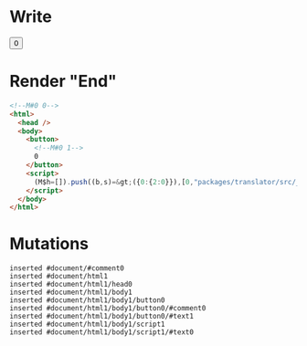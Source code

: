 # Write
  <!M#0 0><button><!M#0 1>0</button><script>(M$h=[]).push((b,s)=>({0:{2:0}}),[0,"packages/translator/src/__tests__/fixtures/basic-fn-with-block/template.marko_0_count",])</script>


# Render "End"
```html
<!--M#0 0-->
<html>
  <head />
  <body>
    <button>
      <!--M#0 1-->
      0
    </button>
    <script>
      (M$h=[]).push((b,s)=&gt;({0:{2:0}}),[0,"packages/translator/src/__tests__/fixtures/basic-fn-with-block/template.marko_0_count",])
    </script>
  </body>
</html>
```

# Mutations
```
inserted #document/#comment0
inserted #document/html1
inserted #document/html1/head0
inserted #document/html1/body1
inserted #document/html1/body1/button0
inserted #document/html1/body1/button0/#comment0
inserted #document/html1/body1/button0/#text1
inserted #document/html1/body1/script1
inserted #document/html1/body1/script1/#text0
```